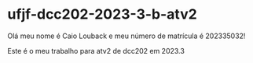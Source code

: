  # ufjf-dcc202-2023-3-b-atv2
 Olá meu nome é Caio Louback e meu número de matrícula é 202335032!

 Este é o meu trabalho para atv2 de dcc202 em 2023.3
